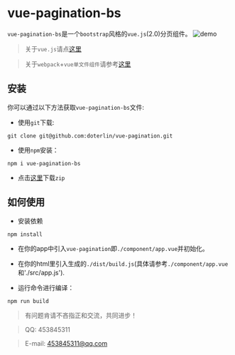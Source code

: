 # vue-pagination-bs
`vue-pagination-bs`是一个`bootstrap`风格的`vue.js`(2.0)分页组件。
![demo](https://github.com/doterlin/vue-pagination/blob/master/img/demo.png)

> 关于`vue.js`请点[这里](https://cn.vuejs.org/v2/guide/index.html)

> 关于`webpack`+`vue单文件组件`请参考[这里](https://cn.vuejs.org/v2/guide/single-file-components.html)

## 安装
你可以通过以下方法获取`vue-pagination-bs`文件:

+ 使用`git`下载:
```
git clone git@github.com:doterlin/vue-pagination.git
```

+ 使用`npm`安装：
```
npm i vue-pagination-bs
```
+ 点击[这里](https://github.com/doterlin/vue-pagination/archive/master.zip)下载`zip`

## 如何使用
+ 安装依赖
```
npm install
```
+ 在你的app中引入`vue-pagination`即`./component/app.vue`并初始化。

+ 在你的html里引入生成的`./dist/build.js`(具体请参考`./component/app.vue`和'./src/app.js').

+ 运行命令进行编译：
```
npm run build
```

> 有问题肯请不吝指正和交流，共同进步！

> QQ: 453845311

> E-mail: 453845311@qq.com
